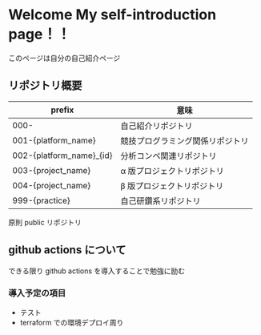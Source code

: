 # Welcome My self-introduction page！！

このページは自分の自己紹介ページ

## リポジトリ概要

| prefix                     | 意味                             |
| -------------------------- | -------------------------------- |
| 000\-                      | 自己紹介リポジトリ               |
| 001\-{platform_name}       | 競技プログラミング関係リポジトリ |
| 002\-{platform_name}\_{id} | 分析コンペ関連リポジトリ         |
| 003\-{project_name}        | α 版プロジェクトリポジトリ       |
| 004\-{project_name}        | β 版プロジェクトリポジトリ       |
| 999\-{practice}            | 自己研鑽系リポジトリ             |

原則 public リポジトリ

## github actions について

できる限り github actions を導入することで勉強に励む

### 導入予定の項目

- テスト
- terraform での環境デプロイ周り
